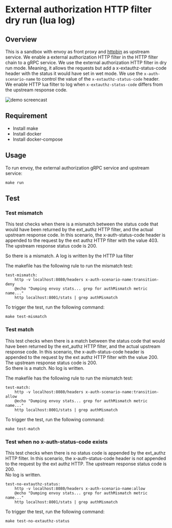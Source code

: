 # External authorization HTTP filter dry run (lua log)

## Overview

This is a sandbox with envoy as front proxy and [httpbin](https://eu.httpbin.org/) as upstream service.
We enable a external authorization HTTP filter in the HTTP filter chain to a gRPC service.
We use the external authorization HTTP filter in dry run mode. Meaning, it allows the requests but add a x-extauthz-status-code header with the status it would have set in wet mode.
We use the `x-auth-scenario-name` to control the value of the `x-extauthz-status-code` header.
We enable HTTP lua filter to log when `x-extauthz-status-code` differs from the upstream response code.

![demo screencast](./wasm-mismatch.gif "demo")

## Requirement

* Install make
* Install docker
* Install docker-compose

## Usage

To run envoy, the external authorization gRPC service and upstream service: 
```
make run
```

## Test

### Test mismatch 
This test checks when there is a mismatch between the status code that would have been returned by the ext_authz HTTP filter, and the actual upstream response code.
In this scenario, the x-auth-status-code header is appended to the request by the ext authz HTTP filter with the value 403. 
The upstream response status code is 200.  

So there is a mismatch. A log is written by the HTTP lua filter 

The makefile has the following rule to run the mismatch test:
```
test-mismatch:
	http -v localhost:8080/headers x-auth-scenario-name:transition-deny
	@echo "Dumping envoy stats... grep for authMismatch metric name..."
	http localhost:8001/stats | grep authMismatch
```

To trigger the test, run the following command:
```
make test-mismatch
```

### Test match

This test checks when there is a match between the status code that would have been returned by the ext_authz HTTP filter, and the actual upstream response code.
In this scenario, the x-auth-status-code header is appended to the request by the ext authz HTTP filter with the value 200. 
The upstream response status code is 200.  
So there is a match. No log is written. 

The makefile has the following rule to run the mismatch test:
```
test-match:
	http -v localhost:8080/headers x-auth-scenario-name:transition-allow
	@echo "Dumping envoy stats... grep for authMismatch metric name..."
	http localhost:8001/stats | grep authMismatch
```

To trigger the test, run the following command:
```
make test-match
```


### Test when no x-auth-status-code exists

This test checks when there is no status code is appended by the ext_authz HTTP filter.
In this scenario, the x-auth-status-code header is not appended to the request by the ext authz HTTP.
The upstream response status code is 200.  
No log is written. 


```
test-no-extauthz-status:
	http -v localhost:8080/headers x-auth-scenario-name:allow
	@echo "Dumping envoy stats... grep for authMismatch metric name..."
	http localhost:8001/stats | grep authMismatch
```                                                                                                                                                                                                      

To trigger the test, run the following command:
```
make test-no-extauthz-status
```


